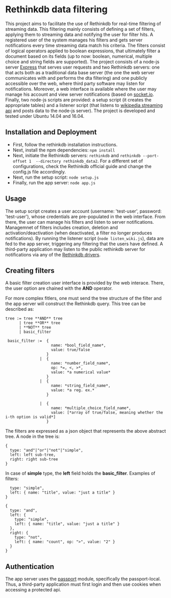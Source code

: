 # Rethinkdb data filtering

This project aims to facilitate the use of Rethinkdb for real-time filtering of streaming data. This filtering mainly consists of defining a set of filters, applying them to streaming data and notifying the user for filter hits. A registered user of the system manages his filters and gets server notifications every time streaming data match his criteria. The filters consist of logical operators applied to boolean expressions, that ultimately filter a document based on its fields (up to now: boolean, numerical, multiple choice and string fields are supported).
The project consists of a node-js server [Express](https://expressjs.com/) that serves user requests and two Rethinkdb servers: one that acts both as a traditional data base server (the one the web server communicates with and performs the dta filtering) and one publicly accessible over the web, where third party software may listen for notifications. Moreover, a web interface is available where the user may manage his account and view server notifications (based on [socket.io](https://socket.io/). Finally, two node-js scripts are provided: a setup script (it creates the appropriate tables) and a listener script (that listens to [wikipedia streaming api](https://wikitech.wikimedia.org/wiki/EventStreams) and posts data to the node-js server).
The project is developed and tested under Ubuntu 14.04 and 16.04.

## Installation and Deployment
- First, follow the rethinkdb installation instructions.
- Next, install the npm dependencies: `npm install`
- Next, initiate the Rethinkdb servers: `rethinkdb` and `rethinkdb --port-offset 1  --directory rethinkdb_data2`. For a different set of configurations, check the Rethinkdb official guide and change the config.js file accordingly.
- Next, run the setup script: `node setup.js`
- Finally, run the app server: `node app.js`

## Usage
The setup script creates a user account (username: 'test-user', password: 'test-user'), whose credentials are pre-populated in the web interface. From there, the user can manage his filters and listen to server notifications. Managemnet of filters includes creation, deletion and activation/deactivation (when deactivated, a filter no longer produces notifications).
By running the listener script (`node listen_wiki.js`), data are fed to the app server, triggering any filtering that the users have defined.
A third-party application may listen to the public rethinkdb server for notifications via any of the [Rethinkdb drivers](https://www.rethinkdb.com/docs/install-drivers/).

## Creating filters
A basic filter creation user interface is provided by the web interace. There, the user option are chained with the **AND** operator.

For more complex fitlers, one must send the tree structure of the filter and the app server will construct the Rethinkdb query. This tree can be described as:
```
tree := tree **AND** tree
      | tree **OR** tree
      | **NOT** tree
      | basic_filter

 basic_filter :=  {
                    name: *bool_field_name*,
                    value: true/false
                  }
               |  {
                    name: *number_field_name*,
                    op: *=, <, >*,
                    value: *a numerical value*
                  }
               |  {
                    name: *string_field_name*,
                    value: *a reg. ex.*
                  }
                  
               |  {
                    name: *multiple_choice_field_name*,
                    value: [*array of true/false, meaning whether the i-th option is valid*]
                  }
```                  
The filters are expressed as a json object that represents the above abstract tree. A node in the tree is:
```
{
  type: "and"|"or"|"not"|"simple",
  left: left sub-tree,
  right: right sub-tree
}
```

In case of **simple** type, the **left** field holds the **basic_filter**.
Examples of filters:

```{
  type: "simple",
  left: { name: "title", value: "just a title" }
}

{
  type: "and",
  left: {
    type: "simple",
    left: { name: "title", value: "just a title" }
  },
  right: {
    type: "not",
    left: { name: "count", op: ">", value: "2" }
  }
}
```

## Authentication
The app server uses the [passport](http://passportjs.org/) module, specifically the passport-local. Thus, a third-party application must first login and then use cookies when accessing a protected api.
